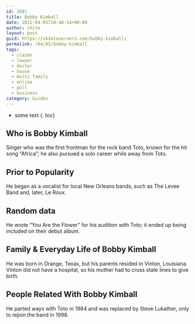 ```yaml
---
id: 2681
title: Bobby Kimball
date: 2012-04-05T20:48:54+00:00
author: chito
layout: post
guid: https://ukdataservers.com/bobby-kimball/
permalink: /04/05/bobby-kimball
tags:
  - claims
  - lawyer
  - doctor
  - house
  - multi family
  - online
  - poll
  - business
category: Guides
---
```


* some text
{: toc}


## Who is  Bobby Kimball
                  
                  
                  
Singer who was the first frontman for the rock band Toto, known for the hit song &#8220;Africa&#8221;; he also pursued a solo career while away from Toto.
                  
                
                
                
## Prior to Popularity 
                  
                  
                  
He began as a vocalist for local New Orleans bands, such as The Levee Band and, later, Le Roux.
                  
                
                
                
## Random data 
                  
                  
                  
He wrote &#8220;You Are the Flower&#8221; for his audition with Toto; it ended up being included on their debut album.
                  
                
                
                
## Family & Everyday Life of Bobby Kimball
                  
                  
                  
He was born in Orange, Texas, but his parents resided in Vinton, Louisiana. Vinton did not have a hospital, so his mother had to cross state lines to give birth.
                  
                
                
                
## People Related With  Bobby Kimball
                  
                  
                  
He parted ways with Toto in 1984 and was replaced by Steve Lukather, only to rejoin the band in 1998.
                  
                
              
            
          
          
          
    
    
  
